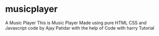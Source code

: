 # musicplayer
A Music Player
This is Music Player Made using pure HTML CSS and Javascript code by Ajay Patidar with the help of Code with harry Tutorial
